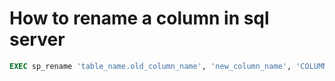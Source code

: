 # How to rename a column in sql server

```sql
EXEC sp_rename 'table_name.old_column_name', 'new_column_name', 'COLUMN'
```
